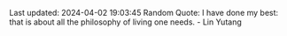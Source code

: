 Last updated: 2024-04-02 19:03:45
Random Quote: I have done my best: that is about all the philosophy of living one needs. - Lin Yutang